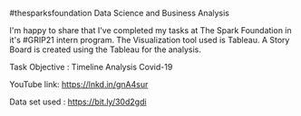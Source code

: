 #thesparksfoundation
Data Science and Business Analysis 

I'm happy to share that I've completed my tasks at The Spark Foundation in it's #GRIP21 intern program.
The Visualization tool used is Tableau. A Story Board is created using the Tableau for the analysis.  

Task Objective : Timeline Analysis Covid-19

YouTube link: https://lnkd.in/gnA4sur

Data set used : https://bit.ly/30d2gdi

